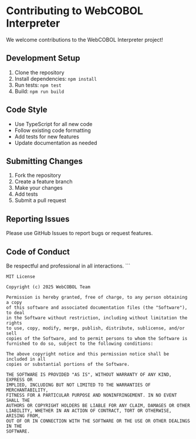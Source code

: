 # Contributing to WebCOBOL Interpreter

We welcome contributions to the WebCOBOL Interpreter project!

## Development Setup

1. Clone the repository
2. Install dependencies: `npm install`
3. Run tests: `npm test`
4. Build: `npm run build`

## Code Style

- Use TypeScript for all new code
- Follow existing code formatting
- Add tests for new features
- Update documentation as needed

## Submitting Changes

1. Fork the repository
2. Create a feature branch
3. Make your changes
4. Add tests
5. Submit a pull request

## Reporting Issues

Please use GitHub Issues to report bugs or request features.

## Code of Conduct

Be respectful and professional in all interactions.
\`\`\`

```text file="interpreter/LICENSE"
MIT License

Copyright (c) 2025 WebCOBOL Team

Permission is hereby granted, free of charge, to any person obtaining a copy
of this software and associated documentation files (the "Software"), to deal
in the Software without restriction, including without limitation the rights
to use, copy, modify, merge, publish, distribute, sublicense, and/or sell
copies of the Software, and to permit persons to whom the Software is
furnished to do so, subject to the following conditions:

The above copyright notice and this permission notice shall be included in all
copies or substantial portions of the Software.

THE SOFTWARE IS PROVIDED "AS IS", WITHOUT WARRANTY OF ANY KIND, EXPRESS OR
IMPLIED, INCLUDING BUT NOT LIMITED TO THE WARRANTIES OF MERCHANTABILITY,
FITNESS FOR A PARTICULAR PURPOSE AND NONINFRINGEMENT. IN NO EVENT SHALL THE
AUTHORS OR COPYRIGHT HOLDERS BE LIABLE FOR ANY CLAIM, DAMAGES OR OTHER
LIABILITY, WHETHER IN AN ACTION OF CONTRACT, TORT OR OTHERWISE, ARISING FROM,
OUT OF OR IN CONNECTION WITH THE SOFTWARE OR THE USE OR OTHER DEALINGS IN THE
SOFTWARE.

